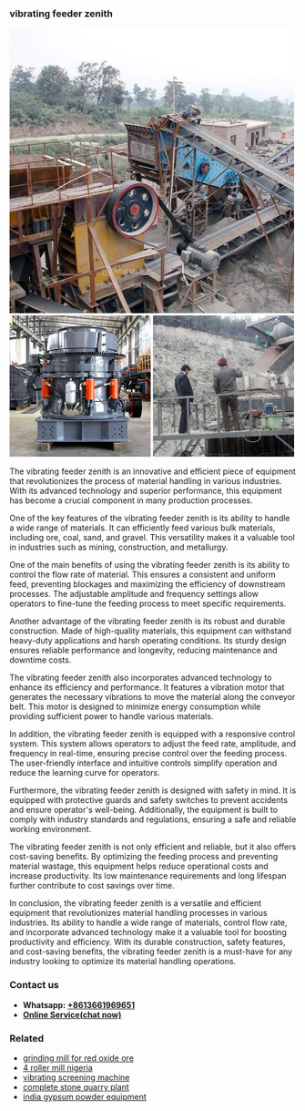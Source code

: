 <h3>vibrating feeder zenith</h3><img src='1704791159.jpg' alt=''><p>The vibrating feeder zenith is an innovative and efficient piece of equipment that revolutionizes the process of material handling in various industries. With its advanced technology and superior performance, this equipment has become a crucial component in many production processes.</p><p>One of the key features of the vibrating feeder zenith is its ability to handle a wide range of materials. It can efficiently feed various bulk materials, including ore, coal, sand, and gravel. This versatility makes it a valuable tool in industries such as mining, construction, and metallurgy.</p><p>One of the main benefits of using the vibrating feeder zenith is its ability to control the flow rate of material. This ensures a consistent and uniform feed, preventing blockages and maximizing the efficiency of downstream processes. The adjustable amplitude and frequency settings allow operators to fine-tune the feeding process to meet specific requirements.</p><p>Another advantage of the vibrating feeder zenith is its robust and durable construction. Made of high-quality materials, this equipment can withstand heavy-duty applications and harsh operating conditions. Its sturdy design ensures reliable performance and longevity, reducing maintenance and downtime costs.</p><p>The vibrating feeder zenith also incorporates advanced technology to enhance its efficiency and performance. It features a vibration motor that generates the necessary vibrations to move the material along the conveyor belt. This motor is designed to minimize energy consumption while providing sufficient power to handle various materials.</p><p>In addition, the vibrating feeder zenith is equipped with a responsive control system. This system allows operators to adjust the feed rate, amplitude, and frequency in real-time, ensuring precise control over the feeding process. The user-friendly interface and intuitive controls simplify operation and reduce the learning curve for operators.</p><p>Furthermore, the vibrating feeder zenith is designed with safety in mind. It is equipped with protective guards and safety switches to prevent accidents and ensure operator's well-being. Additionally, the equipment is built to comply with industry standards and regulations, ensuring a safe and reliable working environment.</p><p>The vibrating feeder zenith is not only efficient and reliable, but it also offers cost-saving benefits. By optimizing the feeding process and preventing material wastage, this equipment helps reduce operational costs and increase productivity. Its low maintenance requirements and long lifespan further contribute to cost savings over time.</p><p>In conclusion, the vibrating feeder zenith is a versatile and efficient equipment that revolutionizes material handling processes in various industries. Its ability to handle a wide range of materials, control flow rate, and incorporate advanced technology make it a valuable tool for boosting productivity and efficiency. With its durable construction, safety features, and cost-saving benefits, the vibrating feeder zenith is a must-have for any industry looking to optimize its material handling operations.</p><h3>Contact us</h3><ul><li><strong>Whatsapp:&nbsp;<a href="https://wa.me/8613661969651">+8613661969651</a></strong></li><li><a href="https://swt.shibang-china.com/?git&amp;zhl&amp;vibrating feeder zenith"><strong>Online Service(chat now)</strong></a></li></ul><h3>Related</h3><ul><li><a href='grinding mill for red oxide ore.md'>grinding mill for red oxide ore</a></li><li><a href='4 roller mill nigeria.md'>4 roller mill nigeria</a></li><li><a href='vibrating screening machine.md'>vibrating screening machine</a></li><li><a href='complete stone quarry plant.md'>complete stone quarry plant</a></li><li><a href='india gypsum powder equipment.md'>india gypsum powder equipment</a></li></ul>